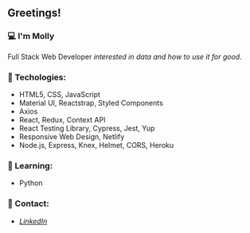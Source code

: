 ## Greetings! 


### 💻 I'm Molly
  Full Stack Web Developer *interested in data and how to use it for good*.<br/>
### 🎃 Techologies: 
  - HTML5, CSS, JavaScript  
  - Material UI, Reactstrap, Styled Components
  - Axios
  - React, Redux, Context API
  - React Testing Library, Cypress, Jest, Yup
  - Responsive Web Design, Netlify
  - Node.js, Express, Knex, Helmet, CORS, Heroku

### 👻 Learning:
  - Python

### 🍂 Contact:
  - *[LinkedIn](https://www.linkedin.com/in/molly-brown-52bb1b14a/)*



